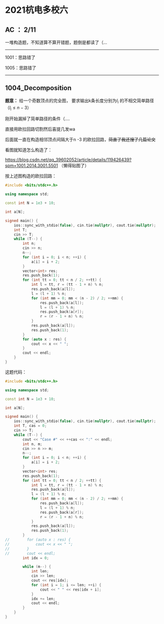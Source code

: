 # 2021杭电多校六

## AC ： 2/11

一堆构造题，不知道算不算开错题，题倒是都读了（...

---

1001：思路错了

1005：思路错了

---



## 1004_Decomposition

**题意：** 给一个奇数顶点的完全图， 要求输出k条长度分别为$l_i$ 的不相交简单路径 （$l_i \leq n - 3$）

刚开始漏掉了简单路径的条件（....

直接用欧拉回路切割然后喜提几发wa

后面就一直在构造相邻顶点间隔大于n -3 的欧拉回路，~~简直了我还搜了几篇论文~~

看图就知道怎么构造了：

https://blog.csdn.net/qq_39602052/article/details/119426439?spm=1001.2014.3001.5501 （懒得贴图了）

按上述图构造的欧拉回路：

```cpp
#include <bits/stdc++.h>

using namespace std;

const int N = 1e3 + 10;

int a[N];

signed main() {
    ios::sync_with_stdio(false), cin.tie(nullptr), cout.tie(nullptr);
    int T;
    cin >> T;
    while (T--) {
        int n;
        cin >> n;
        n--;
        for (int i = 0; i < n; ++i) {
            a[i] = i + 2;
        }
        vector<int> res;
        res.push_back(1);
        for (int tt = 0; tt < n / 2; ++tt) {
            int l = tt, r = (tt - 1 + n) % n;
            res.push_back(a[l]);
            l = (l + 1) % n;
            for (int mm = 0; mm < (n - 2) / 2; ++mm) {
                res.push_back(a[l]);
                l = (l + 1) % n;
                res.push_back(a[r]);
                r = (r - 1 + n) % n;
            }
            res.push_back(a[l]);
            res.push_back(1);
        }
        for (auto x : res) {
            cout << x << " ";
        }
        cout << endl;
    }
}
```

这题代码：

```cpp
#include <bits/stdc++.h>

using namespace std;

const int N = 1e3 + 10;

int a[N];

signed main() {
    ios::sync_with_stdio(false), cin.tie(nullptr), cout.tie(nullptr);
    int T, cas = 0;
    cin >> T;
    while (T--) {
        cout << "Case #" << ++cas << ":" << endl;
        int n, m;
        cin >> n >> m;
        n--;
        for (int i = 0; i < n; ++i) {
            a[i] = i + 2;
        }
        vector<int> res;
        res.push_back(1);
        for (int tt = 0; tt < n / 2; ++tt) {
            int l = tt, r = (tt - 1 + n) % n;
            res.push_back(a[l]);
            l = (l + 1) % n;
            for (int mm = 0; mm < (n - 2) / 2; ++mm) {
                res.push_back(a[l]);
                l = (l + 1) % n;
                res.push_back(a[r]);
                r = (r - 1 + n) % n;
            }
            res.push_back(a[l]);
            res.push_back(1);
        }
//        for (auto x : res) {
//            cout << x << " ";
//        }
//        cout << endl;
        int idx = 0;

        while (m--) {
            int len;
            cin >> len;
            cout << res[idx];
            for (int i = 1; i <= len; ++i) {
                cout << " " << res[idx + i];
            }
            idx += len;
            cout << endl;
        }
    }
}
```


